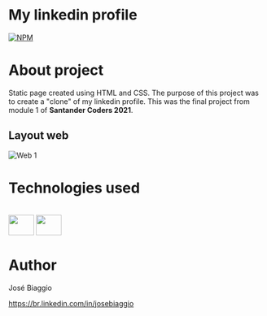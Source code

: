 # My linkedin profile 
[![NPM](https://img.shields.io/npm/l/react)](https://github.com/josebiaggio/my-linkedin-profile/blob/main/LICENSE) 

# About project

Static page created using HTML and CSS. The purpose of this project was to create a "clone" of my linkedin profile. This was the final project from module 1 of **Santander Coders 2021**.

## Layout web
![Web 1](https://github.com/josebiaggio/my-linkedin-profile/blob/main/src/assets/my-linkedin-profile.png)

# Technologies used

<div style="display: inline_block"><br>
  <img height="40" width="50" src="https://cdn.jsdelivr.net/gh/devicons/devicon/icons/html5/html5-original.svg" />
  <img height="40" width="50" src="https://cdn.jsdelivr.net/gh/devicons/devicon/icons/css3/css3-original.svg" />
</div>

# Author

José Biaggio

https://br.linkedin.com/in/josebiaggio
